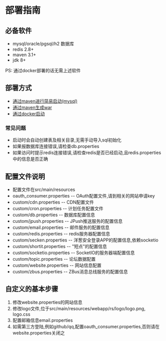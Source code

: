 # 部署指南

## 必备软件

* mysql/oracle/pgsql/h2 数据库
* redis 2.8+
* maven 3.1+
* jdk 8+

PS: 通过docker部署的话无需上述软件

## 部署方式

* [通过maven进行简易启动(mysql)](INSTALL_MAVEN.md)
* [通过maven生成war](INSTALL_WAR.md)
* [通过docker启动](INSTALL_DOCKER.md)

### 常见问题

* 启动时会自动创建表及相关目录,无需手动导入sql初始化
* 如果报数据库连接错误,请检查db.properties
* 如果访问时提示redis连接错误,请检查redis是否已经启动,且redis.properties中的信息是否正确


## 配置文件说明

* 配置文件在src/main/resources
* oauth_consumer.properties -- OAuth配置文件,请到相关的网站申请key
* custom/cdn.properties -- CDN配置文件
* custom/cron.properties -- 计划任务配置文件
* custom/db.properties -- 数据库配置信息
* custom/jpush.properties -- JPush推送服务的配置信息
* custom/email.properties -- 邮件服务的配置信息
* custom/redis.properties -- redis服务器配置信息
* custom/secken.properties -- 洋葱安全登录APP的配置信息,依赖socketio
* custom/shortit.properties -- "短点"的配置信息
* custom/socketio.properties -- SocketIO的服务器端配置信息
* custom/topic.properties -- 论坛数据配置
* custom/website.properties -- 网站信息配置
* custom/zbus.properties -- ZBus消息总线服务的配置信息

## 自定义的基本步骤

1. 修改website.properties的网站信息
2. 修改logo文件,位于src/main/resources/webapp/rs/logo/logo.png, logo.css
3. 配置邮箱信息email.properties
4. 如需第三方登陆,例如github/qq,配置oauth_consumer.properties,否则请在website.properties关闭之

